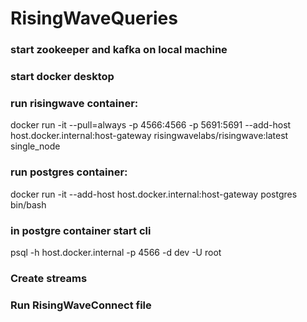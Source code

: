 # RisingWaveQueries

### start zookeeper and kafka on local machine

### start docker desktop

### run risingwave container:
docker run -it --pull=always -p 4566:4566 -p 5691:5691 --add-host host.docker.internal:host-gateway risingwavelabs/risingwave:latest single_node

### run postgres container:
docker run -it --add-host host.docker.internal:host-gateway postgres bin/bash

### in postgre container start cli
psql -h host.docker.internal -p 4566 -d dev -U root

### Create streams

### Run RisingWaveConnect file
